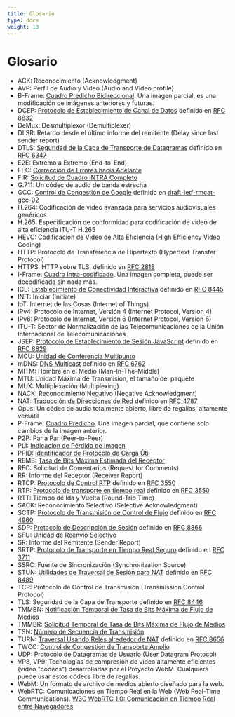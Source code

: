 ```yaml
---
title: Glosario
type: docs
weight: 13
---
```


# Glosario

* ACK: Reconocimiento (Acknowledgment)
* AVP: Perfil de Audio y Video (Audio and Video profile)
* B-Frame: [Cuadro Predicho Bidireccional](../06-media-communication/#intra-and-inter-frame-compression). Una imagen parcial, es una modificación de imágenes anteriores y futuras.
* DCEP: [Protocolo de Establecimiento de Canal de Datos](../07-data-communication/#dcep) definido en [RFC 8832](https://datatracker.ietf.org/doc/html/rfc8832)
* DeMux: Desmultiplexor (Demultiplexer)
* DLSR: Retardo desde el último informe del remitente (Delay since last sender report)
* DTLS: [Seguridad de la Capa de Transporte de Datagramas](../04-securing/#dtls) definido en [RFC 6347](https://datatracker.ietf.org/doc/html/rfc6347)
* E2E: Extremo a Extremo (End-to-End)
* FEC: [Corrección de Errores hacia Adelante](../06-media-communication/#forward-error-correction)
* FIR: [Solicitud de Cuadro INTRA Completo](../06-media-communication/#full-intra-frame-request-fir-and-picture-loss-indication-pli)
* G.711: Un códec de audio de banda estrecha
* GCC: [Control de Congestión de Google](../06-media-communication/#google-congestion-control-gcc) definido en [draft-ietf-rmcat-gcc-02](https://datatracker.ietf.org/doc/html/draft-ietf-rmcat-gcc-02)
* H.264: Codificación de video avanzada para servicios audiovisuales genéricos
* H.265: Especificación de conformidad para codificación de video de alta eficiencia ITU-T H.265
* HEVC: Codificación de Video de Alta Eficiencia (High Efficiency Video Coding)
* HTTP: Protocolo de Transferencia de Hipertexto (Hypertext Transfer Protocol)
* HTTPS: HTTP sobre TLS, definido en [RFC 2818](https://datatracker.ietf.org/doc/html/rfc2818)
* I-Frame: [Cuadro Intra-codificado](../06-media-communication/#intra-and-inter-frame-compression). Una imagen completa, puede ser decodificada sin nada más.
* ICE: [Establecimiento de Conectividad Interactiva](../03-connecting/#ice) definido en [RFC 8445](https://datatracker.ietf.org/doc/html/rfc8445)
* INIT: Iniciar (Initiate)
* IoT: Internet de las Cosas (Internet of Things)
* IPv4: Protocolo de Internet, Versión 4 (Internet Protocol, Version 4)
* IPv6: Protocolo de Internet, Versión 6 (Internet Protocol, Version 6)
* ITU-T: Sector de Normalización de las Telecomunicaciones de la Unión Internacional de Telecomunicaciones
* JSEP: [Protocolo de Establecimiento de Sesión JavaScript](../02-signaling/#what-is-the-session-description-protocol-sdp) definido en [RFC 8829](https://datatracker.ietf.org/doc/html/rfc8829)
* MCU: [Unidad de Conferencia Multipunto](../08-applied-webrtc/#mcu)
* mDNS: [DNS Multicast](../03-connecting/#mdns) definido en [RFC 6762](https://datatracker.ietf.org/doc/html/rfc6762)
* MITM: Hombre en el Medio (Man-In-The-Middle)
* MTU: Unidad Máxima de Transmisión, el tamaño del paquete
* MUX: Multiplexación (Multiplexing)
* NACK: Reconocimiento Negativo (Negative Acknowledgment)
* NAT: [Traducción de Direcciones de Red](../03-connecting/#nat-mapping) definido en [RFC 4787](https://datatracker.ietf.org/doc/html/rfc4787)
* Opus: Un códec de audio totalmente abierto, libre de regalías, altamente versátil
* P-Frame: [Cuadro Predicho](../06-media-communication/#intra-and-inter-frame-compression). Una imagen parcial, que contiene solo cambios de la imagen anterior.
* P2P: Par a Par (Peer-to-Peer)
* PLI: [Indicación de Pérdida de Imagen](../06-media-communication/#full-intra-frame-request-fir-and-picture-loss-indication-pli)
* PPID: [Identificador de Protocolo de Carga Útil](../07-data-communication/#payload-protocol-identifier)
* REMB: [Tasa de Bits Máxima Estimada del Receptor](../06-media-communication/#tmmbr-tmmbn-and-remb)
* RFC: Solicitud de Comentarios (Request for Comments)
* RR: Informe del Receptor (Receiver Report)
* RTCP: [Protocolo de Control RTP](../10-history-of-webrtc/#rtp) definido en [RFC 3550](https://datatracker.ietf.org/doc/html/rfc3550)
* RTP: [Protocolo de transporte en tiempo real](../10-history-of-webrtc/#rtp) definido en [RFC 3550](https://datatracker.ietf.org/doc/html/rfc3550)
* RTT: Tiempo de Ida y Vuelta (Round-Trip Time)
* SACK: Reconocimiento Selectivo (Selective Acknowledgment)
* SCTP: [Protocolo de Transmisión de Control de Flujo](../07-data-communication/#stream-control-transmission-protocol) definido en [RFC 4960](https://datatracker.ietf.org/doc/html/rfc4960)
* SDP: [Protocolo de Descripción de Sesión](../02-signaling/#what-is-the-session-description-protocol-sdp) definido en [RFC 8866](https://datatracker.ietf.org/doc/html/rfc8866)
* SFU: [Unidad de Reenvío Selectivo](../08-applied-webrtc/#selective-forwarding-unit)
* SR: Informe del Remitente (Sender Report)
* SRTP: [Protocolo de Transporte en Tiempo Real Seguro](../04-securing/#srtp) definido en [RFC 3711](https://datatracker.ietf.org/doc/html/rfc3711)
* SSRC: Fuente de Sincronización (Synchronization Source)
* STUN: [Utilidades de Traversal de Sesión para NAT](../03-connecting/#stun) definido en [RFC 8489](https://datatracker.ietf.org/doc/html/rfc8489)
* TCP: Protocolo de Control de Transmisión (Transmission Control Protocol)
* TLS: Seguridad de la Capa de Transporte definido en [RFC 8446](https://datatracker.ietf.org/doc/html/rfc8446)
* TMMBN: [Notificación Temporal de Tasa de Bits Máxima de Flujo de Medios](../06-media-communication/#tmmbr-tmmbn-and-remb)
* TMMBR: [Solicitud Temporal de Tasa de Bits Máxima de Flujo de Medios](../06-media-communication/#tmmbr-tmmbn-and-remb)
* TSN: [Número de Secuencia de Transmisión](../07-data-communication/#transmission-sequence-number)
* TURN: [Traversal Usando Relés alrededor de NAT](../03-connecting/#turn) definido en [RFC 8656](https://datatracker.ietf.org/doc/html/rfc8656)
* TWCC: [Control de Congestión de Transporte Amplio](../06-media-communication/#transport-wide-congestion-control)
* UDP: Protocolo de Datagramas de Usuario (User Datagram Protocol)
* VP8, VP9: Tecnologías de compresión de video altamente eficientes (video "códecs") desarrolladas por el Proyecto WebM. Cualquiera puede usar estos códecs libre de regalías.
* WebM: Un formato de archivo de medios abierto diseñado para la web.
* WebRTC: Comunicaciones en Tiempo Real en la Web (Web Real-Time Communications). [W3C WebRTC 1.0: Comunicación en Tiempo Real entre Navegadores](https://www.w3.org/TR/webrtc/)
